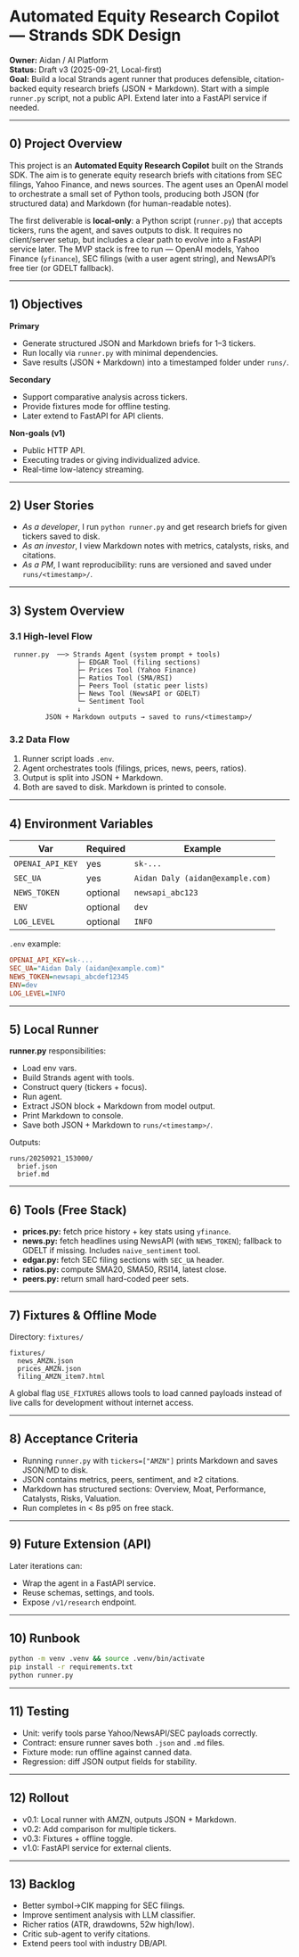 # Automated Equity Research Copilot — Strands SDK Design

**Owner:** Aidan / AI Platform  
**Status:** Draft v3 (2025-09-21, Local-first)  
**Goal:** Build a local Strands agent runner that produces defensible, citation-backed equity research briefs (JSON + Markdown). Start with a simple `runner.py` script, not a public API. Extend later into a FastAPI service if needed.

---

## 0) Project Overview

This project is an **Automated Equity Research Copilot** built on the Strands SDK. The aim is to generate equity research briefs with citations from SEC filings, Yahoo Finance, and news sources. The agent uses an OpenAI model to orchestrate a small set of Python tools, producing both JSON (for structured data) and Markdown (for human-readable notes).

The first deliverable is **local-only**: a Python script (`runner.py`) that accepts tickers, runs the agent, and saves outputs to disk. It requires no client/server setup, but includes a clear path to evolve into a FastAPI service later. The MVP stack is free to run — OpenAI models, Yahoo Finance (`yfinance`), SEC filings (with a user agent string), and NewsAPI’s free tier (or GDELT fallback).

---

## 1) Objectives

**Primary**
- Generate structured JSON and Markdown briefs for 1–3 tickers.
- Run locally via `runner.py` with minimal dependencies.
- Save results (JSON + Markdown) into a timestamped folder under `runs/`.

**Secondary**
- Support comparative analysis across tickers.
- Provide fixtures mode for offline testing.
- Later extend to FastAPI for API clients.

**Non-goals (v1)**
- Public HTTP API.
- Executing trades or giving individualized advice.
- Real-time low-latency streaming.

---

## 2) User Stories

- *As a developer*, I run `python runner.py` and get research briefs for given tickers saved to disk.
- *As an investor*, I view Markdown notes with metrics, catalysts, risks, and citations.
- *As a PM*, I want reproducibility: runs are versioned and saved under `runs/<timestamp>/`.

---

## 3) System Overview

### 3.1 High-level Flow

```
 runner.py  ──> Strands Agent (system prompt + tools)
                 ├─ EDGAR Tool (filing sections)
                 ├─ Prices Tool (Yahoo Finance)
                 ├─ Ratios Tool (SMA/RSI)
                 ├─ Peers Tool (static peer lists)
                 ├─ News Tool (NewsAPI or GDELT)
                 └─ Sentiment Tool
                 ↓
         JSON + Markdown outputs → saved to runs/<timestamp>/
```

### 3.2 Data Flow
1) Runner script loads `.env`.  
2) Agent orchestrates tools (filings, prices, news, peers, ratios).  
3) Output is split into JSON + Markdown.  
4) Both are saved to disk. Markdown is printed to console.

---

## 4) Environment Variables

| Var | Required | Example |
|---|---|---|
| `OPENAI_API_KEY` | yes | `sk-...` |
| `SEC_UA` | yes | `Aidan Daly (aidan@example.com)` |
| `NEWS_TOKEN` | optional | `newsapi_abc123` |
| `ENV` | optional | `dev` |
| `LOG_LEVEL` | optional | `INFO` |

`.env` example:
```ini
OPENAI_API_KEY=sk-...
SEC_UA="Aidan Daly (aidan@example.com)"
NEWS_TOKEN=newsapi_abcdef12345
ENV=dev
LOG_LEVEL=INFO
```

---

## 5) Local Runner

**runner.py** responsibilities:
- Load env vars.
- Build Strands agent with tools.
- Construct query (tickers + focus).
- Run agent.
- Extract JSON block + Markdown from model output.
- Print Markdown to console.
- Save both JSON + Markdown to `runs/<timestamp>/`.

Outputs:
```
runs/20250921_153000/
  brief.json
  brief.md
```

---

## 6) Tools (Free Stack)

- **prices.py:** fetch price history + key stats using `yfinance`.  
- **news.py:** fetch headlines using NewsAPI (with `NEWS_TOKEN`); fallback to GDELT if missing. Includes `naive_sentiment` tool.  
- **edgar.py:** fetch SEC filing sections with `SEC_UA` header.  
- **ratios.py:** compute SMA20, SMA50, RSI14, latest close.  
- **peers.py:** return small hard-coded peer sets.  

---

## 7) Fixtures & Offline Mode

Directory: `fixtures/`
```
fixtures/
  news_AMZN.json
  prices_AMZN.json
  filing_AMZN_item7.html
```

A global flag `USE_FIXTURES` allows tools to load canned payloads instead of live calls for development without internet access.

---

## 8) Acceptance Criteria

- Running `runner.py` with `tickers=["AMZN"]` prints Markdown and saves JSON/MD to disk.
- JSON contains metrics, peers, sentiment, and ≥2 citations.
- Markdown has structured sections: Overview, Moat, Performance, Catalysts, Risks, Valuation.
- Run completes in < 8s p95 on free stack.

---

## 9) Future Extension (API)

Later iterations can:
- Wrap the agent in a FastAPI service.
- Reuse schemas, settings, and tools.
- Expose `/v1/research` endpoint.

---

## 10) Runbook

```bash
python -m venv .venv && source .venv/bin/activate
pip install -r requirements.txt
python runner.py
```

---

## 11) Testing

- Unit: verify tools parse Yahoo/NewsAPI/SEC payloads correctly.  
- Contract: ensure runner saves both `.json` and `.md` files.  
- Fixture mode: run offline against canned data.  
- Regression: diff JSON output fields for stability.

---

## 12) Rollout
- v0.1: Local runner with AMZN, outputs JSON + Markdown.
- v0.2: Add comparison for multiple tickers.  
- v0.3: Fixtures + offline toggle.  
- v1.0: FastAPI service for external clients.

---

## 13) Backlog
- Better symbol→CIK mapping for SEC filings.  
- Improve sentiment analysis with LLM classifier.  
- Richer ratios (ATR, drawdowns, 52w high/low).  
- Critic sub-agent to verify citations.  
- Extend peers tool with industry DB/API.

